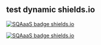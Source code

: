 ## test dynamic shields.io

[![SQAaaS badge shields.io](https://img.shields.io/badge/dynamic/json?label=SQAaaS&color=$.meta.assessment_color&query=$.meta.assessment_result&url=https://github.com/orviz/fantastic-guacamole/raw/main/badge.json)](https://api.eu.badgr.io/public/assertions/U-GSO-5DS-qHf5I3MernmQ "SQAaaS silver badge achieved")


[![SQAaaS badge shields.io](https://img.shields.io/endpoint?url=https://github.com/orviz/fantastic-guacamole/raw/main/badge.json)](https://api.eu.badgr.io/public/assertions/U-GSO-5DS-qHf5I3MernmQ "SQAaaS silver badge achieved")
